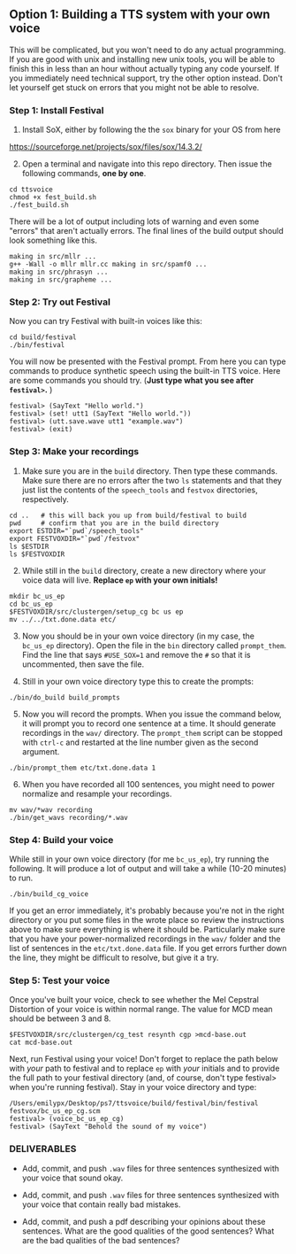 ## Option 1: Building a TTS system with your own voice
 This will be complicated, but you won't need to do any actual programming. If you are good with unix and installing new unix tools, you will be able to finish this in less than an hour without actually typing any code yourself. If you immediately need technical support, try the other option instead. Don't let yourself get stuck on errors that you might not be able to resolve.

 ### Step 1: Install Festival
 1. Install SoX, either by following the the `sox` binary for your OS from here 

 https://sourceforge.net/projects/sox/files/sox/14.3.2/

 2. Open a terminal and navigate into this repo directory. Then issue the following commands, **one by one**.

 ```
 cd ttsvoice
 chmod +x fest_build.sh
 ./fest_build.sh
 ```

 There will be a lot of output including lots of warning and even some "errors" that aren't actually errors. The final lines of the build output should look something like this.

 ```
 making in src/mllr ...
 g++ -Wall -o mllr mllr.cc making in src/spamf0 ... 
 making in src/phrasyn ... 
 making in src/grapheme ...
 ```

 ### Step 2: Try out Festival
 Now you can try Festival with built-in voices like this:

 ```
 cd build/festival 
 ./bin/festival
 ```

 You will now be presented with the Festival prompt. From here you can type commands to produce synthetic speech using the built-in TTS voice. Here are some commands you should try. (**Just type what you see after `festival>`.** )

 ```
 festival> (SayText "Hello world.")
 festival> (set! utt1 (SayText "Hello world.")) 
 festival> (utt.save.wave utt1 "example.wav") 
 festival> (exit)
 ```

 ### Step 3: Make your recordings
 1. Make sure you are in the `build` directory. Then type these commands. Make sure there are no errors after the two `ls` statements and that they just list the contents of the `speech_tools` and `festvox` directories, respectively.

 ```
 cd ..   # this will back you up from build/festival to build
 pwd     # confirm that you are in the build directory
 export ESTDIR="`pwd`/speech_tools"
 export FESTVOXDIR="`pwd`/festvox"
 ls $ESTDIR
 ls $FESTVOXDIR
 ```

 2. While still in the `build` directory, create a new directory where your voice data will live. **Replace `ep` with your own initials!**

 ```
 mkdir bc_us_ep
 cd bc_us_ep
 $FESTVOXDIR/src/clustergen/setup_cg bc us ep
 mv ../../txt.done.data etc/
 ```

 3. Now you should be in your own voice directory (in my case, the `bc_us_ep` directory). Open the file in the `bin` directory called `prompt_them`. Find the line that says `#USE_SOX=1` and remove the `#` so that it is uncommented, then save the file. 

 4. Still in your own voice directory type this to create the prompts:

 ```
 ./bin/do_build build_prompts
 ```

 5. Now you will record the prompts. When you issue the command below, it will prompt you to record one sentence at a time. It should generate recordings in the `wav/` directory. The `prompt_them` script can be stopped with `ctrl-c` and restarted at the line number given as the second argument.

 ```
 ./bin/prompt_them etc/txt.done.data 1
 ```

 6. When you have recorded all 100 sentences, you might need to power normalize and resample your recordings. 

 ```
 mv wav/*wav recording 
 ./bin/get_wavs recording/*.wav
 ```

 ### Step 4: Build your voice
 While still in your own voice directory (for me `bc_us_ep`), try running the following. It will produce a lot of output and will take a while (10-20 minutes) to run.


 ```
 ./bin/build_cg_voice
 ```

 If you get an error immediately, it's probably because you're not in the right directory or you put some files in the wrote place so review the instructions above to make sure everything is where it should be. Particularly make sure that you have your power-normalized recordings in the `wav/` folder and the list of sentences in the `etc/txt.done.data` file. If you get errors further down the line, they might be difficult to resolve, but give it a try. 

 ### Step 5: Test your voice
 Once you've built your voice, check to see whether the Mel Cepstral Distortion of your voice is within normal range. The value for MCD mean should be between 3 and 8.

 ```
 $FESTVOXDIR/src/clustergen/cg_test resynth cgp >mcd-base.out 
 cat mcd-base.out
 ```
 Next, run Festival using your voice! Don't forget to replace the path below with *your* path to festival and to replace `ep` with *your* initials and to provide the full path to your festival directory (and, of course, don't type festival> when you're running festival). Stay in your voice directory and type:

 ```
 /Users/emilypx/Desktop/ps7/ttsvoice/build/festival/bin/festival festvox/bc_us_ep_cg.scm 
 festival> (voice_bc_us_ep_cg)
 festival> (SayText "Behold the sound of my voice")
 ```
 ### DELIVERABLES
 * Add, commit, and push `.wav` files for three sentences synthesized with your voice that sound okay. 

 * Add, commit, and push `.wav` files for three sentences synthesized with your voice that contain really bad mistakes. 

 * Add, commit, and push a pdf describing your opinions about these sentences. What are the good qualities of the good sentences? What are the bad qualities of the bad sentences?
